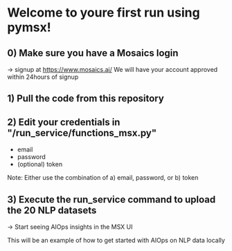 # Welcome to youre first run using pymsx!

## 0) Make sure you have a Mosaics login
  -> signup at https://www.mosaics.ai/
    We will have your account approved within 24hours of signup
  
## 1) Pull the code from this repository

## 2) Edit your credentials in "/run_service/functions_msx.py"
  - email
  - password
  - (optional) token
  
  Note: Either use the combination of a) email, password, or b) token
  
## 3) Execute the run_service command to upload the 20 NLP datasets
  -> Start seeing AIOps insights in the MSX UI
  
  This will be an example of how to get started with AIOps on NLP data locally

